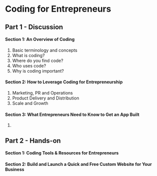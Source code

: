 # Coding for Entrepreneurs

## Part 1 - Discussion
#### Section 1: An Overview of Coding
  1. Basic terminology and concepts
  2. What is coding?
  3. Where do you find code?
  4. Who uses code?
  5. Why is coding important?

#### Section 2: How to Leverage Coding for Entrepreneurship
  1. Marketing, PR and Operations
  2. Product Delivery and Distribution
  3. Scale and Growth

#### Section 3: What Entrepreneurs Need to Know to Get an App Built
  1. 

## Part 2 - Hands-on
#### Section 1: Coding Tools & Resources for Entrepreneurs
#### Section 2: Build and Launch a Quick and Free Custom Website for Your Business

